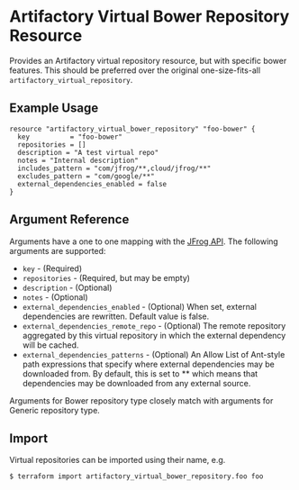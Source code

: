 # Artifactory Virtual Bower Repository Resource

Provides an Artifactory virtual repository resource, but with specific bower features. This should be preferred over the original
one-size-fits-all `artifactory_virtual_repository`.

## Example Usage

```hcl
resource "artifactory_virtual_bower_repository" "foo-bower" {
  key          = "foo-bower"
  repositories = []
  description = "A test virtual repo"
  notes = "Internal description"
  includes_pattern = "com/jfrog/**,cloud/jfrog/**"
  excludes_pattern = "com/google/**"
  external_dependencies_enabled = false
}
```

## Argument Reference

Arguments have a one to one mapping with the [JFrog API](https://www.jfrog.com/confluence/display/RTF/Repository+Configuration+JSON). The following arguments are supported:

* `key` - (Required)
* `repositories` - (Required, but may be empty)
* `description` - (Optional)
* `notes` - (Optional)
* `external_dependencies_enabled` - (Optional) When set, external dependencies are rewritten. Default value is false.
* `external_dependencies_remote_repo` - (Optional) The remote repository aggregated by this virtual repository in which the external dependency will be cached.
* `external_dependencies_patterns` - (Optional) An Allow List of Ant-style path expressions that specify where external dependencies may be downloaded from. By default, this is set to ** which means that dependencies may be downloaded from any external source.

Arguments for Bower repository type closely match with arguments for Generic repository type.

## Import

Virtual repositories can be imported using their name, e.g.

```
$ terraform import artifactory_virtual_bower_repository.foo foo
```
